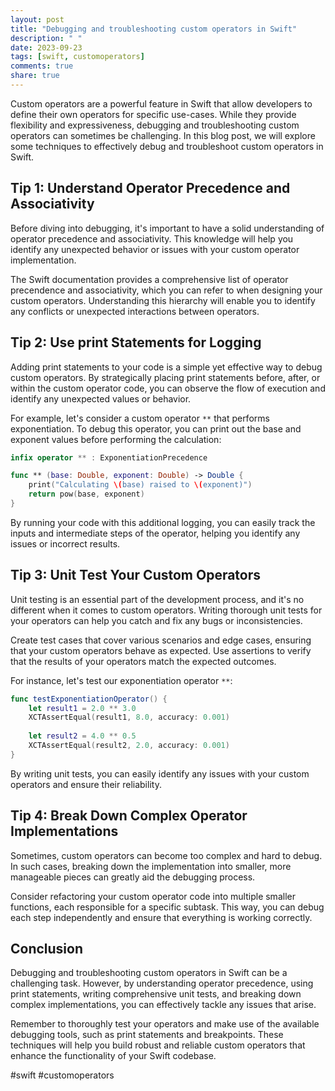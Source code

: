 ```yaml
---
layout: post
title: "Debugging and troubleshooting custom operators in Swift"
description: " "
date: 2023-09-23
tags: [swift, customoperators]
comments: true
share: true
---
```


Custom operators are a powerful feature in Swift that allow developers to define their own operators for specific use-cases. While they provide flexibility and expressiveness, debugging and troubleshooting custom operators can sometimes be challenging. In this blog post, we will explore some techniques to effectively debug and troubleshoot custom operators in Swift.

## Tip 1: Understand Operator Precedence and Associativity

Before diving into debugging, it's important to have a solid understanding of operator precedence and associativity. This knowledge will help you identify any unexpected behavior or issues with your custom operator implementation.

The Swift documentation provides a comprehensive list of operator precendence and associativity, which you can refer to when designing your custom operators. Understanding this hierarchy will enable you to identify any conflicts or unexpected interactions between operators.

## Tip 2: Use print Statements for Logging

Adding print statements to your code is a simple yet effective way to debug custom operators. By strategically placing print statements before, after, or within the custom operator code, you can observe the flow of execution and identify any unexpected values or behavior.

For example, let's consider a custom operator `**` that performs exponentiation. To debug this operator, you can print out the base and exponent values before performing the calculation:

```swift
infix operator ** : ExponentiationPrecedence

func ** (base: Double, exponent: Double) -> Double {
    print("Calculating \(base) raised to \(exponent)")
    return pow(base, exponent)
}
```

By running your code with this additional logging, you can easily track the inputs and intermediate steps of the operator, helping you identify any issues or incorrect results.

## Tip 3: Unit Test Your Custom Operators

Unit testing is an essential part of the development process, and it's no different when it comes to custom operators. Writing thorough unit tests for your operators can help you catch and fix any bugs or inconsistencies.

Create test cases that cover various scenarios and edge cases, ensuring that your custom operators behave as expected. Use assertions to verify that the results of your operators match the expected outcomes.

For instance, let's test our exponentiation operator `**`:

```swift
func testExponentiationOperator() {
    let result1 = 2.0 ** 3.0
    XCTAssertEqual(result1, 8.0, accuracy: 0.001)
    
    let result2 = 4.0 ** 0.5
    XCTAssertEqual(result2, 2.0, accuracy: 0.001)
}
```

By writing unit tests, you can easily identify any issues with your custom operators and ensure their reliability.

## Tip 4: Break Down Complex Operator Implementations

Sometimes, custom operators can become too complex and hard to debug. In such cases, breaking down the implementation into smaller, more manageable pieces can greatly aid the debugging process.

Consider refactoring your custom operator code into multiple smaller functions, each responsible for a specific subtask. This way, you can debug each step independently and ensure that everything is working correctly.

## Conclusion

Debugging and troubleshooting custom operators in Swift can be a challenging task. However, by understanding operator precedence, using print statements, writing comprehensive unit tests, and breaking down complex implementations, you can effectively tackle any issues that arise.

Remember to thoroughly test your operators and make use of the available debugging tools, such as print statements and breakpoints. These techniques will help you build robust and reliable custom operators that enhance the functionality of your Swift codebase.

#swift #customoperators